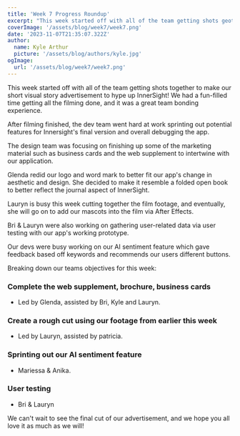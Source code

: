 ```yaml
---
title: 'Week 7 Progress Roundup'
excerpt: "This week started off with all of the team getting shots geother to make our short visual story advertisement to hype up Innersight!"
coverImage: '/assets/blog/week7/week7.png'
date: '2023-11-07T21:35:07.322Z'
author:
  name: Kyle Arthur
  picture: '/assets/blog/authors/kyle.jpg'
ogImage:
  url: '/assets/blog/week7/week7.png'
---
```


This week started off with all of the team getting shots together to make our short visual story advertisement to hype up InnerSight! We had a fun-filled time getting all the filming done, and it was a great team bonding experience.

After filming finished, the dev team went hard at work sprinting out potential features for Innersight's final version and overall debugging the app.

The design team was focusing on finishing up some of the marketing material such as business cards and the web supplement to intertwine with our application.

Glenda redid our logo and word mark to better fit our app's change in aesthetic and design. She decided to make it resemble a folded open book to better reflect the journal aspect of InnerSight.

Lauryn is busy this week cutting together the film footage, and eventually, she will go on to add our mascots into the film via After Effects.

Bri & Lauryn were also working on gathering user-related data via user testing with our app's working prototype.

Our devs were busy working on our AI sentiment feature which gave feedback based off keywords and recommends our users different buttons.

Breaking down our teams objectives for this week:

### Complete the web supplement, brochure, business cards 
- Led by Glenda, assisted by Bri, Kyle and Lauryn.

### Create a rough cut using our footage from earlier this week
- Led by Lauryn, assisted by patricia.

### Sprinting out our AI sentiment feature 
- Mariessa & Anika. 

### User testing
- Bri & Lauryn 

We can't wait to see the final cut of our advertisement, and we hope you all love it as much as we will!